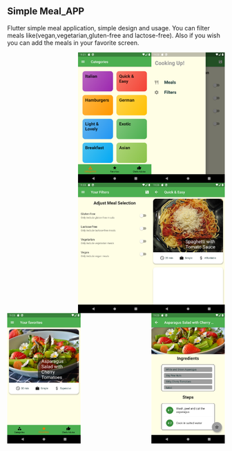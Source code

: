 

## Simple Meal_APP

Flutter simple meal application, simple design and usage. You can filter meals like(vegan,vegetarian,gluten-free and lactose-free). Also if you wish you can add the meals in your favorite screen.




<img src="images/4.png" width=170 align=right>
<img src="images/1.png" width=170 align=right>
<img src="images/2.png" width=170 align=right>
<img src="images/3.png" width=170 align=right>
<img src="images/5.png" width=170 align=right>
<img src="images/6.png" width=170 align=left>
